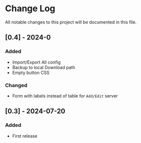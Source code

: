 
# Change Log
All notable changes to this project will be documented in this file.

## [0.4] - 2024-0
### Added
- Import/Export All config
- Backup to local Download path
- Empty button CSS

### Changed
- Form with labels instead of table for `Add/Edit` server

## [0.3] - 2024-07-20
### Added
- First release
